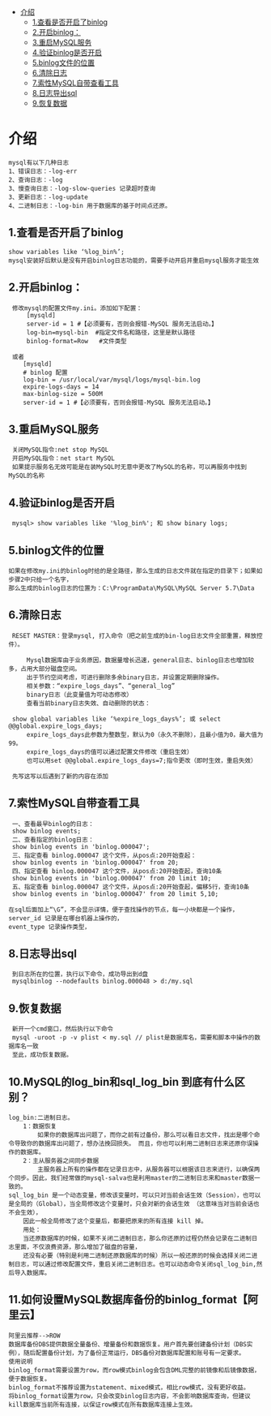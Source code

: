 
* [介绍](#介绍)
  * [1\.查看是否开启了binlog](#1查看是否开启了binlog)
  * [2\.开启binlog：](#2开启binlog)
  * [3\.重启MySQL服务](#3重启mysql服务)
  * [4\.验证binlog是否开启](#4验证binlog是否开启)
  * [5\.binlog文件的位置](#5binlog文件的位置)
  * [6\.清除日志](#6清除日志)
  * [7\.索性MySQL自带查看工具](#7索性mysql自带查看工具)
  * [8\.日志导出sql](#8日志导出sql)
  * [9\.恢复数据](#9恢复数据)


# 介绍

    mysql有以下几种日志
    1、错误日志：-log-err
    2、查询日志：-log
    3、慢查询日志：-log-slow-queries 记录超时查询
    3、更新日志：-log-update
    4、二进制日志：-log-bin 用于数据库的基于时间点还原。
    
## 1.查看是否开启了binlog

    show variables like ‘%log_bin%’;
    mysql安装好后默认是没有开启binlog日志功能的，需要手动开启并重启mysql服务才能生效
    
## 2.开启binlog：

     修改mysql的配置文件my.ini。添加如下配置：
         [mysqld]
         server-id = 1 #【必须要有，否则会报错-MySQL 服务无法启动。】
         log-bin=mysql-bin	#指定文件名和路径，这里是默认路径
         binlog-format=Row   #文件类型
         
     或者
        [mysqld]
        # binlog 配置
        log-bin = /usr/local/var/mysql/logs/mysql-bin.log
        expire-logs-days = 14
        max-binlog-size = 500M
        server-id = 1 #【必须要有，否则会报错-MySQL 服务无法启动。】

## 3.重启MySQL服务

     关闭MySQL指令:net stop MySQL
     开启MySQL指令：net start MySQL
     如果提示服务名无效可能是在装MySQL时无意中更改了MySQL的名称，可以再服务中找到MySQL的名称
     
## 4.验证binlog是否开启

     mysql> show variables like '%log_bin%'; 和 show binary logs;

## 5.binlog文件的位置

    如果在修改my.ini的binlog时给的是全路径，那么生成的日志文件就在指定的目录下；如果如步骤2中只给一个名字，
    那么生成的binlog日志的位置为：C:\ProgramData\MySQL\MySQL Server 5.7\Data

## 6.清除日志
     
     RESET MASTER：登录mysql, 打入命令（把之前生成的bin-log日志文件全部重置，释放控件）。
     
         Mysql数据库由于业务原因，数据量增长迅速，general日志、binlog日志也增加较多，占用大部分磁盘空间。
         出于节约空间考虑，可进行删除多余binary日志，并设置定期删除操作。
         相关参数：“expire_logs_days”、“general_log”
         binary日志（此变量值为可动态修改）
         查看当前binary日志失效、自动删除的状态：
     
     show global variables like ‘%expire_logs_days%’; 或 select @@global.expire_logs_days;
         expire_logs_days此参数为整数型，默认为0（永久不删除），且最小值为0，最大值为99。
         expire_logs_days的值可以通过配置文件修改（重启生效）
         也可以用set @@global.expire_logs_days=7;指令更改（即时生效，重启失效）
     
     先写这写以后遇到了新的内容在添加

## 7.索性MySQL自带查看工具
     
     
     一、查看最早binlog的日志：
     show binlog events;
     二、查看指定的binlog日志：
     show binlog events in 'binlog.000047';
     三、指定查看 binlog.000047 这个文件，从pos点:20开始查起：        
     show binlog events in 'binlog.000047' from 20;      
     四、指定查看 binlog.000047 这个文件，从pos点:20开始查起，查询10条        
     show binlog events in 'binlog.000047' from 20 limit 10;      
     五、指定查看 binlog.000047 这个文件，从pos点:20开始查起，偏移5行，查询10条        
     show binlog events in 'binlog.000047' from 20 limit 5,10;

    在sql后面加上“\G”，不会显示详情，便于查找操作的节点，每一小块都是一个操作，server_id 记录是在哪台机器上操作的，
    event_type 记录操作类型，

## 8.日志导出sql

     到日志所在的位置，执行以下命令，成功导出到d盘
     mysqlbinlog --nodefaults binlog.000048 > d:/my.sql 

## 9.恢复数据

     新开一个cmd窗口，然后执行以下命令
     mysql -uroot -p -v plist < my.sql // plist是数据库名，需要和脚本中操作的数据库名一致
     至此，成功恢复数据。

## 10.MySQL的log_bin和sql_log_bin 到底有什么区别？
    
    log_bin:二进制日志。
        1：数据恢复 
            如果你的数据库出问题了，而你之前有过备份，那么可以看日志文件，找出是哪个命令导致你的数据库出问题了，想办法挽回损失。 而且，你也可以利用二进制日志来还原你误操作的数据库。
        2：主从服务器之间同步数据 
            主服务器上所有的操作都在记录日志中，从服务器可以根据该日志来进行，以确保两个同步。因此，我们经常做的mysql-salva也是利用master的二进制日志来和master数据一致的。
    sql_log_bin 是一个动态变量，修改该变量时，可以只对当前会话生效（Session），也可以是全局的（Global），当全局修改这个变量时，只会对新的会话生效 （这意味当对当前会话也不会生效），
        因此一般全局修改了这个变量后，都要把原来的所有连接 kill 掉。
        用处：
        当还原数据库的时候，如果不关闭二进制日志，那么你还原的过程仍然会记录在二进制日志里面，不仅浪费资源，那么增加了磁盘的容量，
        还没有必要（特别是利用二进制还原数据库的时候）所以一般还原的时候会选择关闭二进制日志，可以通过修改配置文件，重启关闭二进制日志。也可以动态命令关闭sql_log_bin,然后导入数据库。
    
## 11.如何设置MySQL数据库备份的binlog_format【阿里云】

    阿里云推荐-->ROW
    数据库备份DBS提供数据全量备份、增量备份和数据恢复。用户首先要创建备份计划（DBS实例），随后配置备份计划，为了备份正常运行，DBS备份对数据库配置和账号有一定要求。
    使用说明
    binlog_format需要设置为row，而row模式binlog会包含DML完整的前镜像和后镜像数据，便于数据恢复。
    binlog_format不推荐设置为statement、mixed模式，相比row模式，没有更好收益。
    将binlog_format设置为row，只会改变binlog日志内容，不会影响数据库查询，但建议kill数据库当前所有连接，以保证row模式在所有数据库连接上生效。
